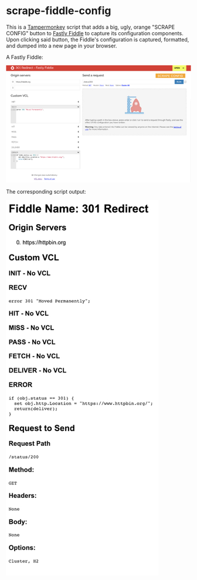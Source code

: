 # scrape-fiddle-config
This is a [Tampermonkey](https://tampermonkey.net/) script that adds a big, ugly, orange "SCRAPE CONFIG" button to [Fastly Fiddle](https://fiddle.fastlydemo.net/) to capture its configuration components.
Upon clicking said button, the Fiddle's configuration is captured, formatted, and dumped into a new page in your browser.

A Fastly Fiddle:

![Fiddle Screen Capture](https://raw.githubusercontent.com/minus27/scrape-fiddle-config/master/fiddleScreenCapture.jpg)

The corresponding script output:

![Output Screen Capture](https://raw.githubusercontent.com/minus27/scrape-fiddle-config/master/outputScreenCapture.jpg)

